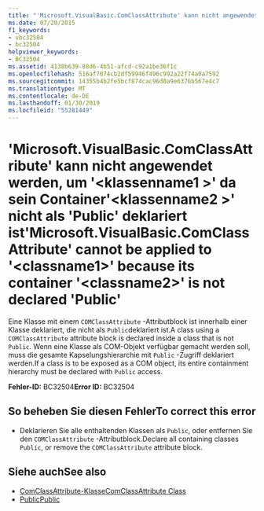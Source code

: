 ```yaml
---
title: "'Microsoft.VisualBasic.ComClassAttribute' kann nicht angewendet werden, um '<classname1>' da sein Container'<classname2>' nicht als 'Public' deklariert ist"
ms.date: 07/20/2015
f1_keywords:
- vbc32504
- bc32504
helpviewer_keywords:
- BC32504
ms.assetid: 4138b639-88d6-4b51-afcd-c92a1be36f1c
ms.openlocfilehash: 516af7074cb2df59946f496c992a22f74a0a7592
ms.sourcegitcommit: 14355b4b2fe5bcf874cac96d0a9e6376b567e4c7
ms.translationtype: MT
ms.contentlocale: de-DE
ms.lasthandoff: 01/30/2019
ms.locfileid: "55281449"
---
```

# <a name="microsoftvisualbasiccomclassattribute-cannot-be-applied-to-classname1-because-its-container-classname2-is-not-declared-public"></a><span data-ttu-id="6dfd8-102">'Microsoft.VisualBasic.ComClassAttribute' kann nicht angewendet werden, um '\<klassenname1 >' da sein Container'\<klassenname2 >' nicht als 'Public' deklariert ist</span><span class="sxs-lookup"><span data-stu-id="6dfd8-102">'Microsoft.VisualBasic.ComClassAttribute' cannot be applied to '\<classname1>' because its container '\<classname2>' is not declared 'Public'</span></span>
<span data-ttu-id="6dfd8-103">Eine Klasse mit einem `COMClassAttribute` -Attributblock ist innerhalb einer Klasse deklariert, die nicht als `Public`deklariert ist.</span><span class="sxs-lookup"><span data-stu-id="6dfd8-103">A class using a `COMClassAttribute` attribute block is declared inside a class that is not `Public`.</span></span> <span data-ttu-id="6dfd8-104">Wenn eine Klasse als COM-Objekt verfügbar gemacht werden soll, muss die gesamte Kapselungshierarchie mit `Public` -Zugriff deklariert werden.</span><span class="sxs-lookup"><span data-stu-id="6dfd8-104">If a class is to be exposed as a COM object, its entire containment hierarchy must be declared with `Public` access.</span></span>  
  
 <span data-ttu-id="6dfd8-105">**Fehler-ID:** BC32504</span><span class="sxs-lookup"><span data-stu-id="6dfd8-105">**Error ID:** BC32504</span></span>  
  
## <a name="to-correct-this-error"></a><span data-ttu-id="6dfd8-106">So beheben Sie diesen Fehler</span><span class="sxs-lookup"><span data-stu-id="6dfd8-106">To correct this error</span></span>  
  
-   <span data-ttu-id="6dfd8-107">Deklarieren Sie alle enthaltenden Klassen als `Public`, oder entfernen Sie den `COMClassAttribute` -Attributblock.</span><span class="sxs-lookup"><span data-stu-id="6dfd8-107">Declare all containing classes `Public`, or remove the `COMClassAttribute` attribute block.</span></span>  
  
## <a name="see-also"></a><span data-ttu-id="6dfd8-108">Siehe auch</span><span class="sxs-lookup"><span data-stu-id="6dfd8-108">See also</span></span>

- [<span data-ttu-id="6dfd8-109">ComClassAttribute-Klasse</span><span class="sxs-lookup"><span data-stu-id="6dfd8-109">ComClassAttribute Class</span></span>](xref:Microsoft.VisualBasic.ComClassAttribute)
- [<span data-ttu-id="6dfd8-110">Public</span><span class="sxs-lookup"><span data-stu-id="6dfd8-110">Public</span></span>](../../visual-basic/language-reference/modifiers/public.md)
